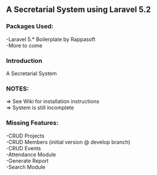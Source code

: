 ## A Secretarial System using Laravel 5.2

### Packages Used:
-Laravel 5.* Boilerplate by Rappasoft <br />
-More to come

### Introduction

A Secretarial System


### NOTES:
=> See Wiki for installation instructions <br />
=> System is still incomplete  

### Missing Features:

-CRUD Projects <br />
-CRUD Members (initial version @ develop branch) <br />
-CRUD Events <br />
-Attendance Module <br />
-Generate Report <br />
-Search Module <br />
